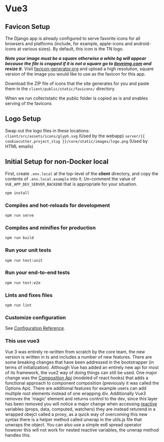 # Vue3

## Favicon Setup

The Django app is already configured to serve favorite icons for all browsers and platforms (include, for example, apple-icons and android-icons at various sizes). By default, this icon is the TN logo.

**_Note your image must be a square otherwise a white bg will appear because the file is cropped if it is not a square go to [iloveimg.com](https://www.iloveimg.com/resize-image) and resize it._**
Visit [favicon-generator.org](https://www.favicon-generator.org/) and upload a high resolution, square version of the image you would like to use as the favicon for this app.

Download the ZIP file of icons that the site generates for you and paste them in the `client/public/static/favicons/` directory.

When we run collectstatic the public folder is copied as is and enables serving of the favicons

## Logo Setup

Swap out the logo files in these locations:
`client/src/assets/icons/glyph.svg` (Used by the webapp)
`server/{{ cookiecutter.project_slug }}/core/static/images/logo.png` (Used by HTML emails)

## Initial Setup for non-Docker local

First, create `.env.local` at the top-level of the **client** directory, and copy the contents of `.env.local.example` into it.
Un-comment the value of `VUE_APP_DEV_SERVER_BACKEND` that is appropriate for your situation.

```
npm install
```

### Compiles and hot-reloads for development

```
npm run serve
```

### Compiles and minifies for production

```
npm run build
```

### Run your unit tests

```
npm run test:unit
```

### Run your end-to-end tests

```
npm run test:e2e
```

### Lints and fixes files

```
npm run lint
```

### Customize configuration

See [Configuration Reference](https://cli.vuejs.org/config/).

### This use vue3

Vue 3 was entirely re-written from scratch by the core team, the new version is written in ts and includes a number of new features. There are some breaking changes that have been addressed in the bootstrapper (in terms of initialization). Although Vue has added an entirely new api for most of its framework, the vue2 way of doing things can still be used. One major change was the [Composition Api](https://v3.vuejs.org/api/composition-api.html) (modeled of react hooks) that adds a functional approach to component composition (previously it was called the Options Api). There are additional features for example users can add multiple root elements instead of one wrapping div. Additionally Vue3 removes the 'magic' element and returns control to the dev, since this layer has been removed you will notice a major change when accessing [reactive](https://v3.vuejs.org/api/reactivity-api.html) variables (props, data, computed, watchers) they are instead returend in a wrapped obejct called a proxy, as a quick way of overcoming this new syntax there is a helper method called unwrap in the utils.js file that unwraps the object. You can also use a simple es6 spread operator however this will not work for nested reactive variables, the unwrap method handles this.
